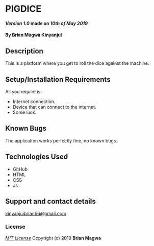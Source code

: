 # PIGDICE
####  *Version 1.0* made on *10th of May 2019* 
#### By **Brian Magwa Kinyanjui**
## Description
This is a platform where you get to roll the dice against the machine.
## Setup/Installation Requirements
All you require is:

* Internet connection.
* Device that can connect to the internet.
* Some luck.

## Known Bugs
The application works perfectly fine, no known bugs.
## Technologies Used
 * GitHub
 * HTML
 * CSS
 * Js
## Support and contact details
kinyanjuibrian66@gmail.com
### License
*[MIT License](LICENSE)*
Copyright (c) 2019 **Brian Magwa**
  